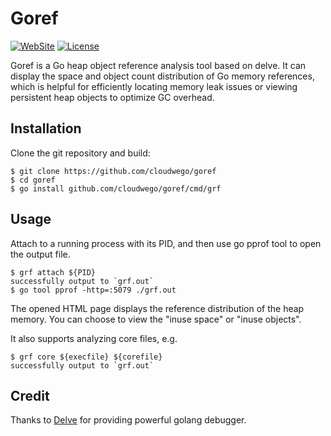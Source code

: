 # Goref

[![WebSite](https://img.shields.io/website?up_message=cloudwego&url=https%3A%2F%2Fwww.cloudwego.io%2F)](https://www.cloudwego.io/)
[![License](https://img.shields.io/github/license/cloudwego/goref)](https://github.com/cloudwego/goref/blob/main/LICENSE)

Goref is a Go heap object reference analysis tool based on delve.
It can display the space and object count distribution of Go memory references, which is helpful for efficiently locating memory leak issues or viewing persistent heap objects to optimize GC overhead.

## Installation

Clone the git repository and build:

```
$ git clone https://github.com/cloudwego/goref
$ cd goref
$ go install github.com/cloudwego/goref/cmd/grf
```

## Usage

Attach to a running process with its PID, and then use go pprof tool to open the output file.

```
$ grf attach ${PID}
successfully output to `grf.out`
$ go tool pprof -http=:5079 ./grf.out
```

The opened HTML page displays the reference distribution of the heap memory. You can choose to view the "inuse space" or "inuse objects".

It also supports analyzing core files, e.g.

```
$ grf core ${execfile} ${corefile}
successfully output to `grf.out`
```

## Credit

Thanks to [Delve](https://github.com/go-delve/delve) for providing powerful golang debugger.